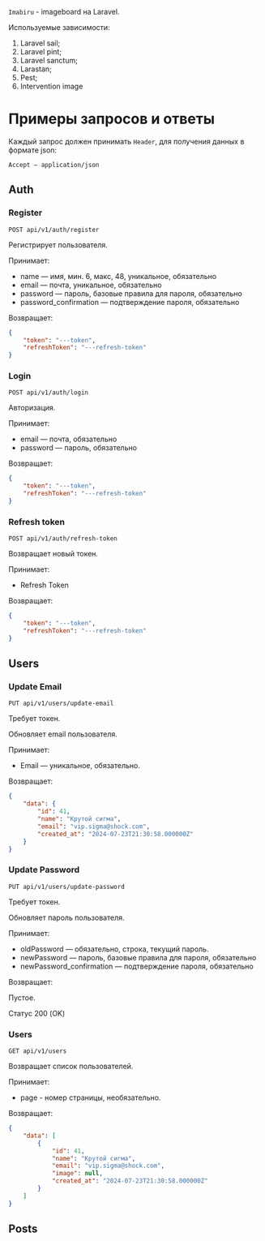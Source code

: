 ```Imabiru``` - imageboard на Laravel.

Используемые зависимости:

1. Laravel sail;
2. Laravel pint;
3. Laravel sanctum;
4. Larastan;
5. Pest;
6. Intervention image

# Примеры запросов и ответы

Каждый запрос должен принимать `Header`, для получения данных в формате json:

```
Accept — application/json
```

## Auth

### Register
```
POST api/v1/auth/register
```

Регистрирует пользователя.

Принимает:
* name — имя, мин. 6, макс, 48, уникальное, обязательно
* email — почта, уникальное, обязательно
* password — пароль, базовые правила для пароля, обязательно
* password_confirmation — подтверждение пароля, обязательно

Возвращает:
```json
{
    "token": "---token",
    "refreshToken": "---refresh-token"
}
```

### Login

```
POST api/v1/auth/login
```

Авторизация.

Принимает:
* email — почта, обязательно
* password — пароль, обязательно

Возвращает:
```json
{
    "token": "---token",
    "refreshToken": "---refresh-token"
}
```

### Refresh token

```
POST api/v1/auth/refresh-token
```

Возвращает новый токен.

Принимает:
* Refresh Token

Возвращает:
```json
{
    "token": "---token",
    "refreshToken": "---refresh-token"
}
```

## Users

### Update Email

```
PUT api/v1/users/update-email
```

Требует токен.

Обновляет email пользователя.

Принимает:
* Email — уникальное, обязательно.

Возвращает:
```json
{
    "data": {
        "id": 41,
        "name": "Крутой сигма",
        "email": "vip.sigma@shock.com",
        "created_at": "2024-07-23T21:30:58.000000Z"
    }
}
```

### Update Password

```
PUT api/v1/users/update-password
```

Требует токен.

Обновляет пароль пользователя.

Принимает:
* oldPassword — обязательно, строка, текущий пароль.
* newPassword — пароль, базовые правила для пароля, обязательно
* newPassword_confirmation — подтверждение пароля, обязательно


Возвращает:

Пустое.

Статус 200 (OK)


### Users

```
GET api/v1/users
```

Возвращает список пользователей.

Принимает:
* page - номер страницы, необязательно.

Возвращает:

```json
{
    "data": [
        {
            "id": 41,
            "name": "Крутой сигма",
            "email": "vip.sigma@shock.com",
            "image": null,
            "created_at": "2024-07-23T21:30:58.000000Z"
        }
    ]
}
```

## Posts

###
